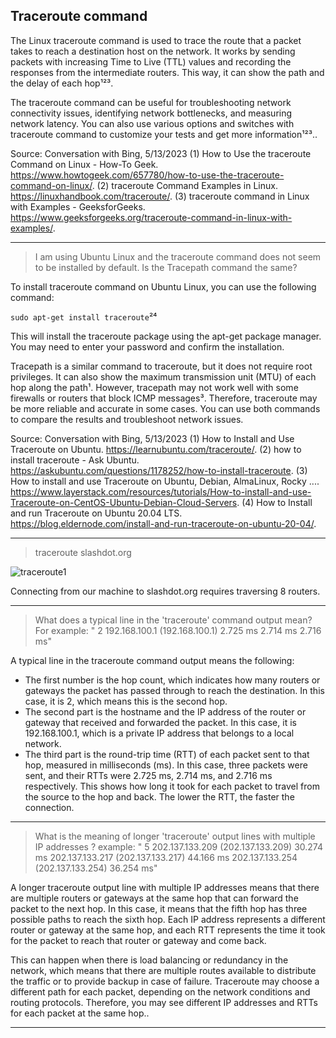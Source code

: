 ## Traceroute command

The Linux traceroute command is used to trace the route that a packet takes to reach a destination host on the network. It works by sending packets with increasing Time to Live (TTL) values and recording the responses from the intermediate routers. This way, it can show the path and the delay of each hop¹²³.

The traceroute command can be useful for troubleshooting network connectivity issues, identifying network bottlenecks, and measuring network latency. You can also use various options and switches with traceroute command to customize your tests and get more information¹²³..

Source: Conversation with Bing, 5/13/2023
(1) How to Use the traceroute Command on Linux - How-To Geek. https://www.howtogeek.com/657780/how-to-use-the-traceroute-command-on-linux/.
(2) traceroute Command Examples in Linux. https://linuxhandbook.com/traceroute/.
(3) traceroute command in Linux with Examples - GeeksforGeeks. https://www.geeksforgeeks.org/traceroute-command-in-linux-with-examples/.

---
> I am using Ubuntu Linux and the traceroute command does not seem to be installed by default. Is the Tracepath command the same?

To install traceroute command on Ubuntu Linux, you can use the following command:

`sudo apt-get install traceroute`²⁴

This will install the traceroute package using the apt-get package manager. You may need to enter your password and confirm the installation.

Tracepath is a similar command to traceroute, but it does not require root privileges. It can also show the maximum transmission unit (MTU) of each hop along the path¹. However, tracepath may not work well with some firewalls or routers that block ICMP messages³. Therefore, traceroute may be more reliable and accurate in some cases. You can use both commands to compare the results and troubleshoot network issues.

Source: Conversation with Bing, 5/13/2023
(1) How to Install and Use Traceroute on Ubuntu. https://learnubuntu.com/traceroute/.
(2) how to install traceroute - Ask Ubuntu. https://askubuntu.com/questions/1178252/how-to-install-traceroute.
(3) How to install and use Traceroute on Ubuntu, Debian, AlmaLinux, Rocky .... https://www.layerstack.com/resources/tutorials/How-to-install-and-use-Traceroute-on-CentOS-Ubuntu-Debian-Cloud-Servers.
(4) How to Install and run Traceroute on Ubuntu 20.04 LTS. https://blog.eldernode.com/install-and-run-traceroute-on-ubuntu-20-04/.

---
> traceroute slashdot.org

![traceroute1](https://github.com/jonfernq/Learning/assets/68504324/c1353bc6-29a5-45d3-9600-de372067e4b2)

 Connecting from our machine to slashdot.org requires traversing 8 routers.
 
---

> What does a typical line in the 'traceroute' command output mean? 
> For example: " 2  192.168.100.1 (192.168.100.1)  2.725 ms  2.714 ms  2.716 ms"

A typical line in the traceroute command output means the following:

- The first number is the hop count, which indicates how many routers or gateways the packet has passed through to reach the destination. In this case, it is 2, which means this is the second hop.
- The second part is the hostname and the IP address of the router or gateway that received and forwarded the packet. In this case, it is 192.168.100.1, which is a private IP address that belongs to a local network.
- The third part is the round-trip time (RTT) of each packet sent to that hop, measured in milliseconds (ms). In this case, three packets were sent, and their RTTs were 2.725 ms, 2.714 ms, and 2.716 ms respectively. This shows how long it took for each packet to travel from the source to the hop and back. The lower the RTT, the faster the connection.

---

> What is the meaning of longer 'traceroute' output lines with multiple IP addresses ? example: " 5  202.137.133.209 (202.137.133.209)  30.274 ms 202.137.133.217 (202.137.133.217)  44.166 ms 202.137.133.254 (202.137.133.254)  36.254 ms"

A longer traceroute output line with multiple IP addresses means that there are multiple routers or gateways at the same hop that can forward the packet to the next hop. In this case, it means that the fifth hop has three possible paths to reach the sixth hop. Each IP address represents a different router or gateway at the same hop, and each RTT represents the time it took for the packet to reach that router or gateway and come back.

This can happen when there is load balancing or redundancy in the network, which means that there are multiple routes available to distribute the traffic or to provide backup in case of failure. Traceroute may choose a different path for each packet, depending on the network conditions and routing protocols. Therefore, you may see different IP addresses and RTTs for each packet at the same hop..

---



